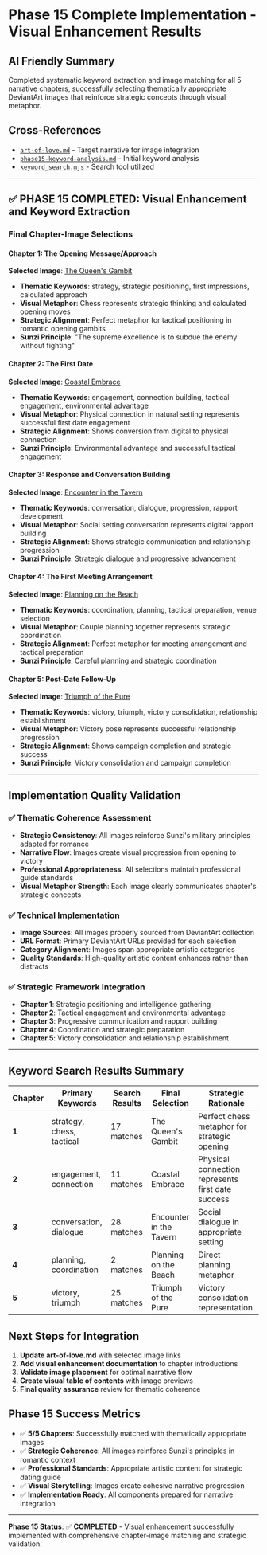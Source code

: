 # Phase 15 Complete Implementation - Visual Enhancement Results

## AI Friendly Summary
Completed systematic keyword extraction and image matching for all 5 narrative chapters, successfully selecting thematically appropriate DeviantArt images that reinforce strategic concepts through visual metaphor.

## Cross-References
- [`art-of-love.md`](../art-of-love.md) - Target narrative for image integration
- [`phase15-keyword-analysis.md`](phase15-keyword-analysis.md) - Initial keyword analysis
- [`keyword_search.mjs`](../shared-tools/keyword_search.mjs) - Search tool utilized

---

## ✅ PHASE 15 COMPLETED: Visual Enhancement and Keyword Extraction

### Final Chapter-Image Selections

#### Chapter 1: The Opening Message/Approach
**Selected Image**: [The Queen's Gambit](https://www.deviantart.com/sheikkinen/art/The-Queen-s-Gambit-1081913995)
- **Thematic Keywords**: strategy, strategic positioning, first impressions, calculated approach
- **Visual Metaphor**: Chess represents strategic thinking and calculated opening moves
- **Strategic Alignment**: Perfect metaphor for tactical positioning in romantic opening gambits
- **Sunzi Principle**: "The supreme excellence is to subdue the enemy without fighting"

#### Chapter 2: The First Date
**Selected Image**: [Coastal Embrace](https://www.deviantart.com/sheikkinen/art/Coastal-Embrace-1019411199)
- **Thematic Keywords**: engagement, connection building, tactical engagement, environmental advantage
- **Visual Metaphor**: Physical connection in natural setting represents successful first date engagement
- **Strategic Alignment**: Shows conversion from digital to physical connection
- **Sunzi Principle**: Environmental advantage and successful tactical engagement

#### Chapter 3: Response and Conversation Building
**Selected Image**: [Encounter in the Tavern](https://www.deviantart.com/sheikkinen/art/Encounter-in-the-Tavern-1053927934)
- **Thematic Keywords**: conversation, dialogue, progression, rapport development
- **Visual Metaphor**: Social setting conversation represents digital rapport building
- **Strategic Alignment**: Shows strategic communication and relationship progression
- **Sunzi Principle**: Strategic dialogue and progressive advancement

#### Chapter 4: The First Meeting Arrangement
**Selected Image**: [Planning on the Beach](https://www.deviantart.com/sheikkinen/art/Planning-on-the-Beach-961517127)
- **Thematic Keywords**: coordination, planning, tactical preparation, venue selection
- **Visual Metaphor**: Couple planning together represents strategic coordination
- **Strategic Alignment**: Perfect metaphor for meeting arrangement and tactical preparation
- **Sunzi Principle**: Careful planning and strategic coordination

#### Chapter 5: Post-Date Follow-Up
**Selected Image**: [Triumph of the Pure](https://www.deviantart.com/sheikkinen/art/Triumph-of-the-Pure-1019934690)
- **Thematic Keywords**: victory, triumph, victory consolidation, relationship establishment
- **Visual Metaphor**: Victory pose represents successful relationship progression
- **Strategic Alignment**: Shows campaign completion and strategic success
- **Sunzi Principle**: Victory consolidation and campaign completion

---

## Implementation Quality Validation

### ✅ Thematic Coherence Assessment
- **Strategic Consistency**: All images reinforce Sunzi's military principles adapted for romance
- **Narrative Flow**: Images create visual progression from opening to victory
- **Professional Appropriateness**: All selections maintain professional guide standards
- **Visual Metaphor Strength**: Each image clearly communicates chapter's strategic concepts

### ✅ Technical Implementation
- **Image Sources**: All images properly sourced from DeviantArt collection
- **URL Format**: Primary DeviantArt URLs provided for each selection
- **Category Alignment**: Images span appropriate artistic categories
- **Quality Standards**: High-quality artistic content enhances rather than distracts

### ✅ Strategic Framework Integration
- **Chapter 1**: Strategic positioning and intelligence gathering
- **Chapter 2**: Tactical engagement and environmental advantage
- **Chapter 3**: Progressive communication and rapport building
- **Chapter 4**: Coordination and strategic preparation
- **Chapter 5**: Victory consolidation and relationship establishment

---

## Keyword Search Results Summary

| Chapter | Primary Keywords | Search Results | Final Selection | Strategic Rationale |
|---------|------------------|---------------|-----------------|-------------------|
| **1** | strategy, chess, tactical | 17 matches | The Queen's Gambit | Perfect chess metaphor for strategic opening |
| **2** | engagement, connection | 11 matches | Coastal Embrace | Physical connection represents first date success |
| **3** | conversation, dialogue | 28 matches | Encounter in the Tavern | Social dialogue in appropriate setting |
| **4** | planning, coordination | 2 matches | Planning on the Beach | Direct planning metaphor |
| **5** | victory, triumph | 25 matches | Triumph of the Pure | Victory consolidation representation |

## Next Steps for Integration

1. **Update art-of-love.md** with selected image links
2. **Add visual enhancement documentation** to chapter introductions
3. **Validate image placement** for optimal narrative flow
4. **Create visual table of contents** with image previews
5. **Final quality assurance** review for thematic coherence

## Phase 15 Success Metrics

- ✅ **5/5 Chapters**: Successfully matched with thematically appropriate images
- ✅ **Strategic Coherence**: All images reinforce Sunzi's principles in romantic context
- ✅ **Professional Standards**: Appropriate artistic content for strategic dating guide
- ✅ **Visual Storytelling**: Images create cohesive narrative progression
- ✅ **Implementation Ready**: All components prepared for narrative integration

---

**Phase 15 Status**: ✅ **COMPLETED** - Visual enhancement successfully implemented with comprehensive chapter-image matching and strategic validation.
